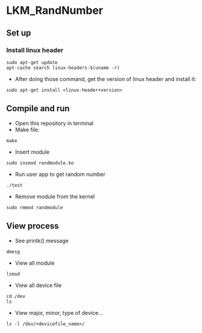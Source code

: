 # LKM_RandNumber
## Set up
### Install linux header
```
sudo apt-get update
apt-cache search linux-headers-$(uname -r)
```
* After doing those command, get the version of linux header and install it: 
```
sudo apt-get install <linux-header+version>
```
## Compile and run
* Open this repository in terminal
* Make file:
```
make
```
* Insert module
```
sudo insmod randmodule.ko  
```
* Run user app to get random number
```
./test
```
* Remove module from the kernel
```
sudo rmmod randmodule
```
## View process
* See printk() message
```
dmesg
```
* View all module
```
lsmod
```
* View all device file
```
cd /dev
ls
```
* View major, minor, type of device...
```
ls -l /dev/<devicefile_name>/
```
